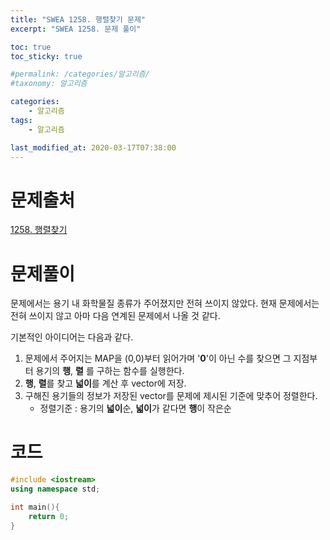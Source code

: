 ```yaml
---
title: "SWEA 1258. 행렬찾기 문제"
excerpt: "SWEA 1258. 문제 풀이"

toc: true
toc_sticky: true

#permalink: /categories/알고리즘/
#taxonomy: 알고리즘

categories:
    - 알고리즘
tags:
    - 알고리즘

last_modified_at: 2020-03-17T07:38:00
---
```


# 문제출처
[1258. 행렬찾기][link]

[link]: https://swexpertacademy.com/main/code/problem/problemDetail.do?contestProbId=AV18LoAqItcCFAZN&categoryId=AV18LoAqItcCFAZN&categoryType=CODE "바로가기"

# 문제풀이
문제에서는 용기 내 화학물질 종류가 주어졌지만 전혀 쓰이지 않았다. 현재 문제에서는 전혀 쓰이지 않고 아마 다음 연계된 문제에서 나올 것 같다.

기본적인 아이디어는 다음과 같다.
1. 문제에서 주어지는 MAP을 (0,0)부터 읽어가며 '**0**'이 아닌 수를 찾으면 그 지점부터 용기의 **행**, **렬** 를 구하는 함수를 실행한다.
2. **행**, **렬**를 찾고 **넓이**를 계산 후 vector에 저장.
3. 구해진 용기들의 정보가 저장된 vector를 문제에 제시된 기준에 맞추어 정렬한다.
    - 정렬기준 : 용기의 **넓이**순, **넓이**가 같다면 **행**이 작은순

# 코드
```c++
#include <iostream>
using namespace std;

int main(){
    return 0;
}
```
